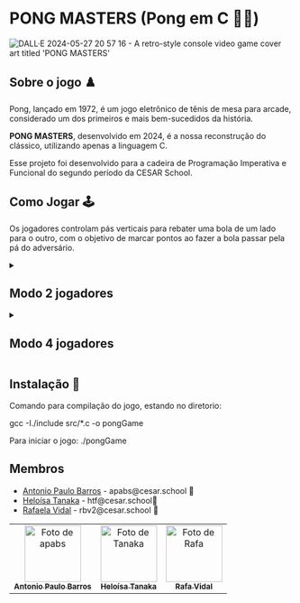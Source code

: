 # PONG MASTERS (Pong em C 🏓🤖)

![DALL·E 2024-05-27 20 57 16 - A retro-style console video game cover art titled 'PONG MASTERS'](https://github.com/apabsp/pongEmC/assets/95260401/874c282b-77cd-4651-b61b-98edd47f4564)

<p></p>


## Sobre o jogo ♟️


Pong, lançado em 1972, é um jogo eletrônico de tênis de mesa para arcade, considerado um dos primeiros e mais bem-sucedidos da história.

**PONG MASTERS**, desenvolvido em 2024, é a nossa reconstrução do clássico, utilizando apenas a linguagem C.

Esse projeto foi desenvolvido para a cadeira de Programação Imperativa e Funcional do segundo período da CESAR School.


## Como Jogar 🕹️

  Os jogadores controlam pás verticais para rebater uma bola de um lado para o outro, com o objetivo de marcar pontos ao fazer a bola passar pela pá do adversário. 

<details>
 <summary><h2>Modo 2 jogadores</h2></summary> 

Jogador Vermelho: Teclas Q e A

Jogador Verde: Teclas P e L

</details>

<details>
 <summary><h2>Modo 4 jogadores</h2></summary> 


Externo Vermelho: Teclas Q e A

Interno Vermelho: Teclas G e B

Interno Verde: Teclas P e L

Externo Verde: Teclas 9 e 6

</details>

## Instalação 👻

Comando para compilação do jogo, estando no diretorio: 

gcc -I./include src/*.c  -o pongGame

Para iniciar o jogo:
./pongGame

## Membros

<ul>
  <li>
    <a href="https://github.com/apabsp">Antonio Paulo Barros</a> -
    apabs@cesar.school 📩
  </li>
  <li>
    <a href="https://github.com/helotanaka">Heloísa Tanaka</a> -
    htf@cesar.school📩
  </li>
  <li>
    <a href="https://github.com/Rafabvidal">Rafaela Vidal</a> - 
    rbv2@cesar.school
    📩
  </li>
</ul>

<table>
  <tr>
    <td align="center">
      <a href="https://github.com/apabsp">
        <img src="https://avatars3.githubusercontent.com/apabsp" width="100px;" alt="Foto de apabs"/><br>
        <sub>
          <b>Antonio Paulo Barros</b>
        </sub>
      </a>
    </td>
    <td align="center">
      <a href="https://github.com/helotanaka">
        <img src="https://avatars.githubusercontent.com/helotanaka" width="100px;" alt="Foto de Tanaka"/><br>
        <sub>
          <b>Heloísa Tanaka</b>
        </sub>
      </a>
    </td>
    <td align="center">
      <a href="https://github.com/Rafabvidal">
        <img src="https://avatars.githubusercontent.com/Rafabvidal" width="100px;" alt="Foto de Rafa"/><br>
        <sub>
          <b>Rafa Vidal</b>
        </sub>
      </a>
    </td>
  </tr>
</table>
